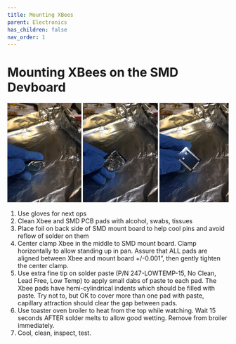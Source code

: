 ```yaml
---
title: Mounting XBees
parent: Electronics
has_children: false
nav_order: 1
---
```



# Mounting XBees on the SMD Devboard


![Board](https://raw.githubusercontent.com/ctychen/HHS-Telemetry-Project/master/images/smdxbee.png)



1. Use gloves for next ops
2. Clean Xbee and SMD PCB pads with alcohol, swabs, tissues
3. Place foil on back side of SMD mount board to help cool pins and avoid reflow of solder on them
4. Center clamp Xbee in the middle to SMD mount board. Clamp horizontally to allow standing up in pan. Assure that ALL pads are aligned between Xbee and mount board +/-0.001”, then gently tighten the center clamp.
5. Use extra fine tip on solder paste (P/N 247-LOWTEMP-15, No Clean, Lead Free, Low Temp) to apply small dabs of paste to each pad. The Xbee pads have hemi-cylindrical indents which should be filled with paste. Try not to, but OK to cover more than one pad with paste, capillary attraction should clear the gap between pads.
6. Use toaster oven broiler to heat from the top while watching. Wait 15 seconds AFTER solder melts to allow good wetting. Remove from broiler immediately.
7. Cool, clean, inspect, test.
